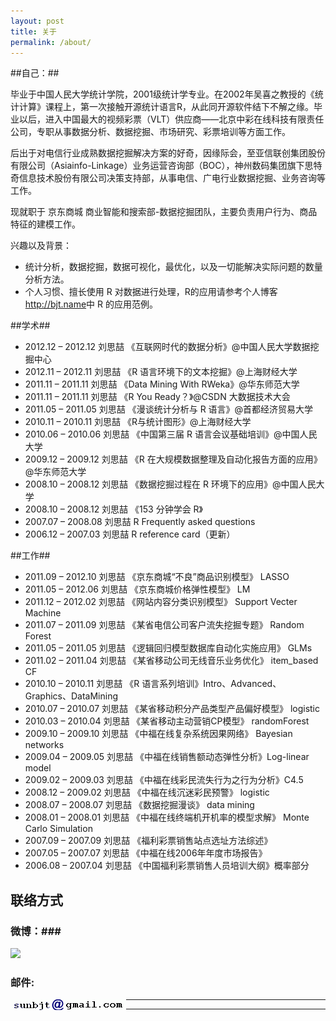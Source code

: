 ```yaml
---
layout: post
title: 关于
permalink: /about/
---
```


##自己：##

毕业于中国人民大学统计学院，2001级统计学专业。在2002年吴喜之教授的《统计计算》课程上，第一次接触开源统计语言R，从此同开源软件结下不解之缘。毕业以后，进入中国最大的视频彩票（VLT）供应商——北京中彩在线科技有限责任公司，专职从事数据分析、数据挖掘、市场研究、彩票培训等方面工作。

后出于对电信行业成熟数据挖掘解决方案的好奇，因缘际会，至亚信联创集团股份有限公司（Asiainfo-Linkage）业务运营咨询部（BOC），神州数码集团旗下思特奇信息技术股份有限公司决策支持部，从事电信、广电行业数据挖掘、业务咨询等工作。

现就职于 京东商城 商业智能和搜索部-数据挖掘团队，主要负责用户行为、商品特征的建模工作。


兴趣以及背景：

- 统计分析，数据挖掘，数据可视化，最优化，以及一切能解决实际问题的数量分析方法。
- 个人习惯、擅长使用 R 对数据进行处理，R的应用请参考个人博客<http://bjt.name>中 R 的应用范例。

##学术##

- 2012.12 – 2012.12  刘思喆 《互联网时代的数据分析》@中国人民大学数据挖掘中心
- 2012.11 – 2012.11  刘思喆 《R 语言环境下的文本挖掘》@上海财经大学
- 2011.11 – 2011.11  刘思喆 《Data Mining With RWeka》@华东师范大学
- 2011.11 – 2011.11  刘思喆 《R You Ready？》@CSDN 大数据技术大会
- 2011.05 – 2011.05  刘思喆 《漫谈统计分析与 R 语言》@首都经济贸易大学
- 2010.11 – 2010.11  刘思喆 《R与统计图形》@上海财经大学
- 2010.06 – 2010.06  刘思喆 《中国第三届 R 语言会议基础培训》@中国人民大学
- 2009.12 – 2009.12  刘思喆 《R 在大规模数据整理及自动化报告方面的应用》@华东师范大学
- 2008.10 – 2008.12  刘思喆 《数据挖掘过程在 R 环境下的应用》@中国人民大学
- 2008.10 – 2008.12  刘思喆 《153 分钟学会 R》
- 2007.07 – 2008.08  刘思喆  R Frequently asked questions
- 2006.12 – 2007.03  刘思喆  R reference card（更新）

##工作##

- 2011.09 – 2012.10  刘思喆  《京东商城“不良”商品识别模型》 LASSO
- 2011.05 – 2012.06  刘思喆  《京东商城价格弹性模型》 LM
- 2011.12 – 2012.02  刘思喆  《网站内容分类识别模型》 Support Vecter Machine
- 2011.07 – 2011.09  刘思喆  《某省电信公司客户流失挖掘专题》 Random Forest
- 2011.05 – 2011.05  刘思喆  《逻辑回归模型数据库自动化实施应用》 GLMs
- 2011.02 – 2011.04  刘思喆  《某省移动公司无线音乐业务优化》 item_based CF
- 2010.10 – 2010.11  刘思喆  《R 语言系列培训》Intro、Advanced、Graphics、DataMining
- 2010.07 – 2010.07  刘思喆  《某省移动积分产品类型产品偏好模型》 logistic
- 2010.03 – 2010.04  刘思喆  《某省移动主动营销CP模型》 randomForest
- 2009.10 – 2009.10  刘思喆  《中福在线复杂系统因果网络》 Bayesian networks
- 2009.04 – 2009.05  刘思喆  《中福在线销售额动态弹性分析》Log-linear model
- 2009.02 – 2009.03  刘思喆  《中福在线彩民流失行为之行为分析》C4.5
- 2008.12 – 2009.02  刘思喆  《中福在线沉迷彩民预警》 logistic
- 2008.07 – 2008.07  刘思喆  《数据挖掘漫谈》 data mining
- 2008.01 – 2008.01  刘思喆  《中福在线终端机开机率的模型求解》 Monte Carlo Simulation
- 2007.09 – 2007.09  刘思喆  《福利彩票销售站点选址方法综述》
- 2007.05 – 2007.07  刘思喆  《中福在线2006年年度市场报告》
- 2006.08 – 2007.04  刘思喆  《中国福利彩票销售人员培训大纲》概率部分
 

## 联络方式 ##

### 微博：###
<a href="http://weibo.com/u/1864823707?s=6uyXnP" target="_blank">
<img border="0" src="http://service.t.sina.com.cn/widget/qmd/1864823707/7a1f59f4/1.png"/></a>


### 邮件: ###
<img src="/upload/image/at_sign.gif" alt="at_sign" style="float:left"/>

-----
-----
 


